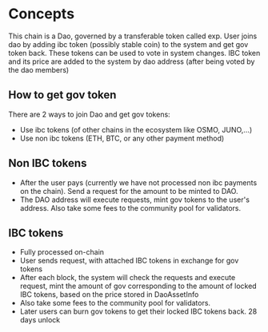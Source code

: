 <!--
order: 1
-->

# Concepts
This chain is a Dao, governed by a transferable token called exp. User joins dao by adding ibc token (possibly stable coin) to the system and get gov token back. These tokens can be used to vote in system changes. IBC token and its price are added to the system by dao address (after being voted by the dao members)


## How to get gov token
There are 2 ways to join Dao and get gov tokens: 
- Use ibc tokens (of other chains in the ecosystem like OSMO, JUNO,...) 
- Use non ibc tokens (ETH, BTC, or any other payment method)

## Non IBC tokens
- After the user pays (currently we have not processed non ibc payments on the chain). Send a request for the amount to be minted to DAO.
- The DAO address will execute requests, mint gov tokens to the user's address. Also take some fees to the community pool for validators.

## IBC tokens
- Fully processed on-chain
- User sends request, with attached IBC tokens in exchange for gov tokens
- After each block, the system will check the requests and execute request, mint the amount of gov corresponding to the amount of locked IBC tokens, based on the price stored in DaoAssetInfo
- Also take some fees to the community pool for validators.
- Later users can burn gov tokens to get their locked IBC tokens back. 28 days unlock
